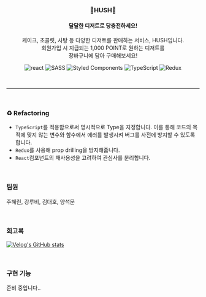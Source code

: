 <br>

<div align="center">

<h3>🍰HUSH🍰</h3>
<h4>달달한 디저트로 당충전하세요!</h4>

<p align="center">케이크, 초콜릿, 사탕 등 다양한 디저트를 판매하는 서비스, HUSH입니다. <br />회원가입 시 지급되는 1,000 POINT로 원하는 디저트를<br /> 장바구니에 담아 구매해보세요!</p>

![react](https://img.shields.io/badge/React-20232A?style=flat-square&logo=react&logoColor=61DAFB)
![SASS](https://img.shields.io/badge/Sass-CC6699?style=flat-square&logo=sass&logoColor=white)
![Styled Components](https://img.shields.io/badge/styled--components-DB7093?style=flat-square&logo=styled-components&logoColor=white)
![TypeScript](https://img.shields.io/badge/TypeScript-3178C6?style=flat-square&logo=typescript&logoColor=white)
![Redux](https://img.shields.io/badge/Redux-764ABC?style=flat-square&logo=redux&logoColor=white)

</div>

<br>

---

<br>

### ♻ Refactoring

- `TypeScript`를 적용함으로써 명시적으로 Type을 지정합니다. 이를 통해 코드의 목적에 맞지 않는 변수와 함수에서 에러를 발생시켜 버그를 사전에 방지할 수 있도록 합니다.
- `Redux`를 사용해 prop drilling을 방지해줍니다.
- `React`컴포넌트의 재사용성을 고려하여 관심사를 분리합니다.

<br>

### 팀원

주혜린, 강루비, 김대호, 양석문

<br>

### 회고록

[![Velog's GitHub stats](https://velog-readme-stats.vercel.app/api?name=hye_rin&slug=React-러쉬코리아-클론-프로젝트-회고&color=dark)](https://velog.io/@hye_rin/React-%EB%9F%AC%EC%89%AC%EC%BD%94%EB%A6%AC%EC%95%84-%ED%81%B4%EB%A1%A0-%ED%94%84%EB%A1%9C%EC%A0%9D%ED%8A%B8-%ED%9A%8C%EA%B3%A0)

<br>

### 구현 기능

준비 중입니다..
